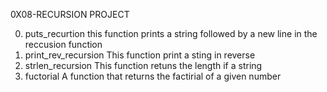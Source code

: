 0X08-RECURSION PROJECT

0. puts_recurtion
this function prints a string followed by a new line in the reccusion function
1. print_rev_recursion
This function print a sting in reverse
2. strlen_recursion
This function retuns the length if a string
3. fuctorial
A function that returns the factirial of a given number
